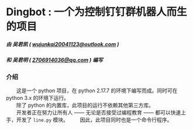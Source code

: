 # Dingbot  :  一个为控制钉钉群机器人而生的项目

##### 由 吴君凯 ( wujunkai20041123@outlook.com ) 
##### 和 吴君明 ( 2706914036@qq.com ) 编写

### 介绍
　　这是一个 python 项目，在 python 2.17.7 的环境下编写而成。同时可在 python 3.x 的环境下运行。  
　　除了 python 的内置库，此项目的运行不依赖其他第三方库。  
　　开发者正在努力让所有人 —— 无论是否接受过编程教育 —— 都可以快速上手，开发了 `line.py` 模块。
　　因此，此项目同时也是一个命令行程序。